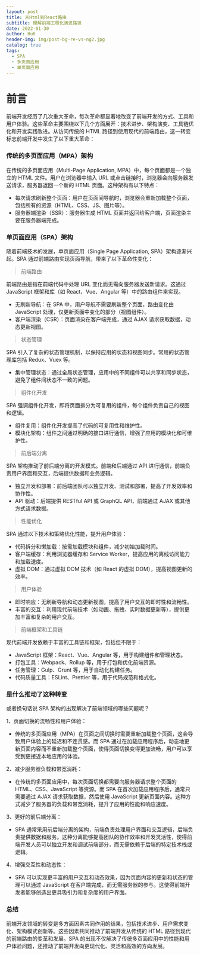```yaml
---
layout: post
title: 从Html到React路由
subtitle: 理解前端工程化演进路径
date: 2022-01-30
author: HuK
header-img: img/post-bg-re-vs-ng2.jpg
catalog: true
tags:
  - SPA
  - 多页面应用
  - 单页面应用
---
```


# 前言

前端开发经历了几次重大革命，每次革命都显著地改变了前端开发的方式、工具和用户体验。这些革命主要围绕以下几个方面展开：技术进步、架构演变、工具链优化和开发实践改进。从访问传统的 HTML 路径到使用现代的前端路由，这一转变标志前端开发中发生了以下重大革命：

### 传统的多页面应用（MPA）架构

在传统的多页面应用（Multi-Page Application, MPA）中，每个页面都是一个独立的 HTML 文件。用户在浏览器中输入 URL 或点击链接时，浏览器会向服务器发送请求，服务器返回一个新的 HTML 页面。这种架构有以下特点：

- 每次请求刷新整个页面：用户在页面间导航时，浏览器会重新加载整个页面，包括所有的资源（HTML、CSS、JS、图片等）。
- 服务器端渲染（SSR）：服务器生成 HTML 页面并返回给客户端，页面渲染主要在服务器端完成。

### 单页面应用（SPA）架构

随着前端技术的发展，单页面应用（Single Page Application, SPA）架构逐渐兴起。SPA 通过前端路由实现页面导航，带来了以下革命性变化：

> 前端路由

前端路由是指在前端代码中处理 URL 变化而无需向服务器发送新请求。这通过 JavaScript 框架和库（如 React、Vue、Angular 等）中的路由组件来实现。

- 无刷新导航：在 SPA 中，用户导航不需要刷新整个页面，路由变化由 JavaScript 处理，仅更新页面中变化的部分（视图组件）。
- 客户端渲染（CSR）：页面渲染在客户端完成，通过 AJAX 请求获取数据，动态更新视图。

> 状态管理

SPA 引入了复杂的状态管理机制，以保持应用的状态和视图同步。常用的状态管理库包括 Redux、Vuex 等。

- 集中管理状态：通过全局状态管理，应用中的不同组件可以共享和同步状态，避免了组件间状态不一致的问题。

> 组件化开发

SPA 强调组件化开发，即将页面拆分为可复用的组件，每个组件负责自己的视图和逻辑。

- 组件复用：组件化开发提高了代码的可复用性和维护性。
- 模块化架构：组件之间通过明确的接口进行通信，增强了应用的模块化和可维护性。

> 前后端分离

SPA 架构推动了前后端分离的开发模式。前端和后端通过 API 进行通信，前端负责用户界面和交互，后端提供数据和业务逻辑。

- 独立开发和部署：前后端团队可以独立开发、测试和部署，提高了开发效率和协作性。
- API 驱动：后端提供 RESTful API 或 GraphQL API，前端通过 AJAX 或其他方式请求数据。

> 性能优化

SPA 通过以下技术和策略优化性能，提升用户体验：

- 代码拆分和懒加载：按需加载模块和组件，减少初始加载时间。
- 客户端缓存：利用浏览器缓存和 Service Worker，提高应用的离线访问能力和加载速度。
- 虚拟 DOM：通过虚拟 DOM 技术（如 React 的虚拟 DOM），提高视图更新的效率。

> 用户体验

- 即时响应：无刷新导航和动态更新视图，提高了用户交互的即时性和流畅性。
- 丰富的交互：利用现代前端技术（如动画、拖拽、实时数据更新等），提供更加丰富和复杂的用户交互。

> 前端框架和工具链

现代前端开发依赖于丰富的工具链和框架，包括但不限于：

- JavaScript 框架：React、Vue、Angular 等，用于构建组件和管理状态。
- 打包工具：Webpack、Rollup 等，用于打包和优化前端资源。
- 任务管理：Gulp、Grunt 等，用于自动化构建任务。
- 代码质量工具：ESLint、Prettier 等，用于代码规范和格式化。

### 是什么推动了这种转变

或者换句话说 SPA 架构的出现解决了前端领域的哪些问题呢？

1、页面切换的流畅性和用户体验：

- 传统的多页面应用（MPA）在页面之间切换时需要重新加载整个页面，这会导致用户体验上的延迟和不连贯感。而 SPA 通过在加载应用程序后，动态地更新页面内容而不重新加载整个页面，使得页面切换变得更加流畅，用户可以享受到更接近本地应用的体验。

2、减少服务器负载和带宽消耗：

- 在传统的多页面应用中，每次页面切换都需要向服务器请求整个页面的 HTML、CSS、JavaScript 等资源。而 SPA 在首次加载应用程序后，通常只需要通过 AJAX 请求获取数据，然后使用 JavaScript 更新页面内容。这种方式减少了服务器的负载和带宽消耗，提升了应用的性能和响应速度。

3、更好的前后端分离：

- SPA 通常采用前后端分离的架构，前端负责处理用户界面和交互逻辑，后端负责提供数据和服务。这种分离能够提高团队的协作效率和开发灵活性，使得前端开发人员可以独立开发和调试前端部分，而无需依赖于后端的特定技术栈或逻辑。

4、增强交互性和动态性：

- SPA 可以实现更丰富的用户交互和动态效果，因为页面内容的更新和状态的管理可以通过 JavaScript 在客户端完成，而无需服务器的参与。这使得前端开发者能够创造出更具吸引力和复杂度的用户界面。

### 总结

前端开发领域的转变是多方面因素共同作用的结果，包括技术进步、用户需求变化、架构模式创新等。这些因素共同推动了前端开发从传统的 HTML 路径到现代的前端路由的变革和发展。SPA 的出现不仅解决了传统多页面应用中的性能和用户体验问题，还推动了前端开发向更现代化、灵活和高效的方向发展。
